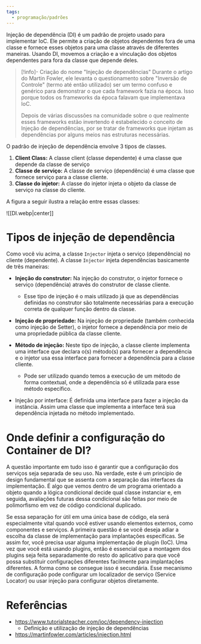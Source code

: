 ```yaml
---
tags:
  - programação/padrões
---
```

Injeção de dependência (DI) é um padrão de projeto usado para implementar IoC. Ele permite a criação de objetos dependentes fora de uma classe e fornece esses objetos para uma classe através de diferentes maneiras. Usando DI, movemos a criação e a vinculação dos objetos dependentes para fora da classe que depende deles.

> [!info]- Criação do nome "Injeção de dependências"
> Durante o artigo do Martin Fowler, ele levanta o questionamento sobre "Inversão de Controle" (termo até então utilizado) ser um termo confuso e genérico para demonstrar o que cada framework fazia na época. Isso porque todos os frameworks da época falavam que implementava IoC.
> 
> Depois de várias discussões na comunidade sobre o que realmente esses frameworks estão invertendo é estabelecido o conceito de Injeção de dependências, por se tratar de frameworks que injetam as dependências por alguns meios nas estruturas necessárias.

O padrão de injeção de dependência envolve 3 tipos de classes.

1. **Client Class:** A classe client (classe dependente) é uma classe que depende da classe de serviço
2. **Classe de serviço:** A classe de serviço (dependência) é uma classe que fornece serviço para a classe cliente.
3. **Classe do injetor:** A classe do injetor injeta o objeto da classe de serviço na classe do cliente.

A figura a seguir ilustra a relação entre essas classes:

![[DI.webp|center]]


# Tipos de injeção de dependência

Como você viu acima, a classe `Injector` injeta o serviço (dependência) no cliente (dependente). A classe `Injector` injeta dependências basicamente de três maneiras: 

- **Injeção do construtor:** Na injeção do construtor, o injetor fornece o serviço (dependência) através do construtor de classe cliente.
	- Esse tipo de injeção é o mais utilizado já que as dependências definidas no construtor são totalmente necessárias para a execução correta de qualquer função dentro da classe.

- **Injeção de propriedade:** Na injeção de propriedade (também conhecida como injeção de Setter), o injetor fornece a dependência por meio de uma propriedade pública da classe cliente.

- **Método de injeção:** Neste tipo de injeção, a classe cliente implementa uma interface que declara o(s) método(s) para fornecer a dependência e o injetor usa essa interface para fornecer a dependência para a classe cliente.
	- Pode ser utilizado quando temos a execução de um método de forma contextual, onde a dependência só é utilizada para esse método específico.

- Injeção por interface: É definida uma interface para fazer a injeção da instância. Assim uma classe que implementa a interface terá sua dependência injetada no método implementado.

# Onde definir a configuração do Container de DI?

A questão importante em tudo isso é garantir que a configuração dos serviços seja separada de seu uso. Na verdade, este é um princípio de design fundamental que se assenta com a separação das interfaces da implementação. É algo que vemos dentro de um programa orientado a objeto quando a lógica condicional decide qual classe instanciar e, em seguida, avaliações futuras dessa condicional são feitas por meio de polimorfismo em vez de código condicional duplicado.

Se essa separação for útil em uma única base de código, ela será especialmente vital quando você estiver usando elementos externos, como componentes e serviços. A primeira questão é se você deseja adiar a escolha da classe de implementação para implantações específicas. Se assim for, você precisa usar alguma implementação de plugin (IoC). Uma vez que você está usando plugins, então é essencial que a montagem dos plugins seja feita separadamente do resto do aplicativo para que você possa substituir configurações diferentes facilmente para implantações diferentes. A forma como se consegue isso é secundária. Esse mecanismo de configuração pode configurar um localizador de serviço (Service Locator) ou usar injeção para configurar objetos diretamente.

# Referências

- https://www.tutorialsteacher.com/ioc/dependency-injection
	- Definição e utilização de injeção de dependências
- https://martinfowler.com/articles/injection.html